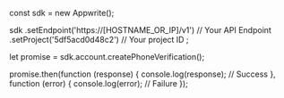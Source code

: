 const sdk = new Appwrite();

sdk
    .setEndpoint('https://[HOSTNAME_OR_IP]/v1') // Your API Endpoint
    .setProject('5df5acd0d48c2') // Your project ID
;

let promise = sdk.account.createPhoneVerification();

promise.then(function (response) {
    console.log(response); // Success
}, function (error) {
    console.log(error); // Failure
});